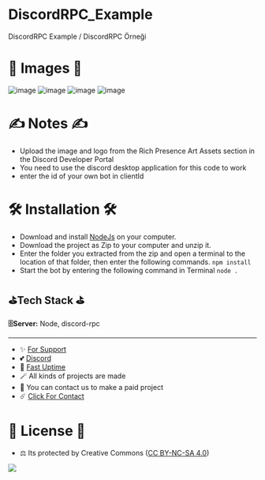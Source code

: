 # DiscordRPC_Example
DiscordRPC Example / DiscordRPC Örneği

# 🎈 Images 🎈

![image](https://github.com/fastuptime/DiscordRPC_Example/assets/63351166/069be15f-170b-440d-9e08-a8b4dcb06c37)
![image](https://github.com/fastuptime/DiscordRPC_Example/assets/63351166/370aa448-e79d-4fda-9884-e2935817f8aa)
![image](https://github.com/fastuptime/DiscordRPC_Example/assets/63351166/407d5c10-e640-432e-b792-3397211cfbf3)
![image](https://github.com/fastuptime/DiscordRPC_Example/assets/63351166/3dcbb1d1-dc8e-4b1c-adef-486c0548557b)

# ✍️ Notes ✍️

- Upload the image and logo from the Rich Presence Art Assets section in the Discord Developer Portal
- You need to use the discord desktop application for this code to work
- enter the id of your own bot in clientId

# 🛠️ Installation 🛠️

- Download and install [NodeJs](https://nodejs.org/en/download) on your computer.
- Download the project as Zip to your computer and unzip it.
- Enter the folder you extracted from the zip and open a terminal to the location of that folder, then enter the following commands.
`npm install`
- Start the bot by entering the following command in Terminal
`node .`

## ⛳Tech Stack ⛳

**🗄️Server:** Node, discord-rpc

---
- ✨ [For Support](https://github.com/sponsors/fastuptime) <br>
- 💕 [Discord](https://fastuptime.com/discord)<br>
- 🏓 [Fast Uptime](https://fastuptime.com/)<br>
- 🪄 All kinds of projects are made <br>
- 🧨 You can contact us to make a paid project<br>
- ☄️ [Click For Contact](mailto:fastuptime@gmail.com)<br>

# 🎯 License 🎯
- ⚖️ Its protected by Creative Commons ([CC BY-NC-SA 4.0](https://creativecommons.org/licenses/by-nc-sa/4.0/))

<a href="https://creativecommons.org/licenses/by-nc-sa/4.0/" title="BYNCSA40"><img src="https://licensebuttons.net/l/by-nc-sa/4.0/88x31.png"></a>
